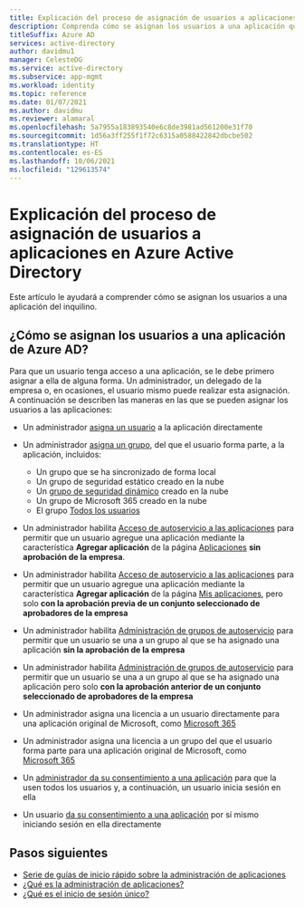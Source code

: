 ```yaml
---
title: Explicación del proceso de asignación de usuarios a aplicaciones
description: Comprenda cómo se asignan los usuarios a una aplicación que usa Azure Active Directory para la administración de identidades.
titleSuffix: Azure AD
services: active-directory
author: davidmu1
manager: CelesteDG
ms.service: active-directory
ms.subservice: app-mgmt
ms.workload: identity
ms.topic: reference
ms.date: 01/07/2021
ms.author: davidmu
ms.reviewer: alamaral
ms.openlocfilehash: 5a7955a183893540e6c8de3981ad561200e31f70
ms.sourcegitcommit: 1d56a3ff255f1f72c6315a0588422842dbcbe502
ms.translationtype: HT
ms.contentlocale: es-ES
ms.lasthandoff: 10/06/2021
ms.locfileid: "129613574"
---
```

# <a name="understand-how-users-are-assigned-to-apps-in-azure-active-directory"></a>Explicación del proceso de asignación de usuarios a aplicaciones en Azure Active Directory

Este artículo le ayudará a comprender cómo se asignan los usuarios a una aplicación del inquilino.

## <a name="how-do-users-get-assigned-to-an-application-in-azure-ad"></a>¿Cómo se asignan los usuarios a una aplicación de Azure AD?

Para que un usuario tenga acceso a una aplicación, se le debe primero asignar a ella de alguna forma. Un administrador, un delegado de la empresa o, en ocasiones, el usuario mismo puede realizar esta asignación. A continuación se describen las maneras en las que se pueden asignar los usuarios a las aplicaciones:

* Un administrador [asigna un usuario](./assign-user-or-group-access-portal.md) a la aplicación directamente
* Un administrador [asigna un grupo](./assign-user-or-group-access-portal.md), del que el usuario forma parte, a la aplicación, incluidos:

  * Un grupo que se ha sincronizado de forma local
  * Un grupo de seguridad estático creado en la nube
  * Un [grupo de seguridad dinámico](../enterprise-users/groups-dynamic-membership.md) creado en la nube
  * Un grupo de Microsoft 365 creado en la nube
  * El grupo [Todos los usuarios](../fundamentals/active-directory-groups-create-azure-portal.md)
* Un administrador habilita [Acceso de autoservicio a las aplicaciones](./manage-self-service-access.md) para permitir que un usuario agregue una aplicación mediante la característica **Agregar aplicación** de la página [Aplicaciones](https://support.microsoft.com/account-billing/sign-in-and-start-apps-from-the-my-apps-portal-2f3b1bae-0e5a-4a86-a33e-876fbd2a4510) **sin aprobación de la empresa**.
* Un administrador habilita [Acceso de autoservicio a las aplicaciones](./manage-self-service-access.md) para permitir que un usuario agregue una aplicación mediante la característica **Agregar aplicación** de la página [Mis aplicaciones](https://support.microsoft.com/account-billing/sign-in-and-start-apps-from-the-my-apps-portal-2f3b1bae-0e5a-4a86-a33e-876fbd2a4510), pero solo **con la aprobación previa de un conjunto seleccionado de aprobadores de la empresa**
* Un administrador habilita [Administración de grupos de autoservicio](../enterprise-users/groups-self-service-management.md) para permitir que un usuario se una a un grupo al que se ha asignado una aplicación **sin la aprobación de la empresa**
* Un administrador habilita [Administración de grupos de autoservicio](../enterprise-users/groups-self-service-management.md) para permitir que un usuario se una a un grupo al que se ha asignado una aplicación pero solo **con la aprobación anterior de un conjunto seleccionado de aprobadores de la empresa**
* Un administrador asigna una licencia a un usuario directamente para una aplicación original de Microsoft, como [Microsoft 365](https://products.office.com/)
* Un administrador asigna una licencia a un grupo del que el usuario forma parte para una aplicación original de Microsoft, como [Microsoft 365](https://products.office.com/)
* Un [administrador da su consentimiento a una aplicación](../develop/howto-convert-app-to-be-multi-tenant.md) para que la usen todos los usuarios y, a continuación, un usuario inicia sesión en ella
* Un usuario [da su consentimiento a una aplicación](../develop/howto-convert-app-to-be-multi-tenant.md) por sí mismo iniciando sesión en ella directamente

## <a name="next-steps"></a>Pasos siguientes

* [Serie de guías de inicio rápido sobre la administración de aplicaciones](view-applications-portal.md)
* [¿Qué es la administración de aplicaciones?](what-is-application-management.md)
* [¿Qué es el inicio de sesión único?](what-is-single-sign-on.md)